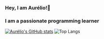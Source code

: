 ### Hey, I am Aurélio!👋

### I am a passionate programming learner

<!--
**auserafim/auserafim** is a ✨ _special_ ✨ repository because its `README.md` (this file) appears on your GitHub profile.

Here are some ideas to get you started:

- 🔭 I’m currently working on ...
- 🌱 I’m currently learning ...
- 👯 I’m looking to collaborate on ...
- 🤔 I’m looking for help with ...
- 💬 Ask me about ...
- 📫 How to reach me: ...
- 😄 Pronouns: ...
- ⚡ Fun fact: ...
-->

[![Aurélio's GitHub stats](https://github-readme-stats.vercel.app/api?username=auserafim)](https://github.com/auserafim/github-readme-stats)   ![Top Langs](https://github-readme-stats.vercel.app/api/top-langs/?username=auserafim&layout=compact)



